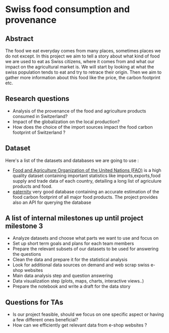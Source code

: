 # Swiss food consumption and provenance

## Abstract
The food we eat everyday comes from many places, sometimes places we do not except. In this project we aim to tell a story about what kind of food we are used to eat as Swiss citizens, where it comes from and what our impact on the agricultural market is. We will start by looking at what the swiss population tends to eat and try to retrace their origin. Then we aim to gather more information about this food like the price, the carbon footprint etc.

## Research questions
- Analysis of the provenance of the food and agriculture products consumed in Switzerland? 
- Impact of the globalization on the local production? 
- How does the choice of the import sources impact the food carbon footprint of Switzerland ?  

## Dataset
Here's a list of the datasets and databases we are going to use :

- [Food and Agriculture Organization of the United Nations (FAO)](https://www.kaggle.com/unitednations/global-food-agriculture-statistics)
is a high quality dataset containing important statistics like imports,exports,food supply and trade data of each country, detailing a long list of agriculure products and food. 
- [eaternity](https://eaternity.org/foodprint/database) very good database containing an accurate estimation of the food carbon footprint of all major food products. The project provides also an API for querying the database

## A list of internal milestones up until project milestone 3
- Analyze datasets and choose what parts we want to use and focus on
- Set up short term goals and plans for each team members 
- Prepare the relevant subsets of our datasets to be used for answering the questions
- Clean the data and prepare it for the statistical analysis
- Look for additional data sources on demand and web scrap swiss e-shop websites
- Main data analysis step and question answering 
- Data visualization step (plots, maps, charts, interactive views..)
- Prepare the notebook and write a draft for the data story 

## Questions for TAs
- Is our project feasible, should we focus on one specific aspect or having a few different ones beneficial?
- How can we efficiently get relevant data from e-shop websites ? 
